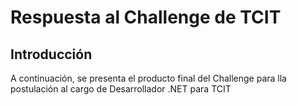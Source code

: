 # Respuesta al Challenge de TCIT

## Introducción
A continuación, se presenta el producto final del Challenge para lla postulación al cargo de Desarrollador .NET para TCIT


